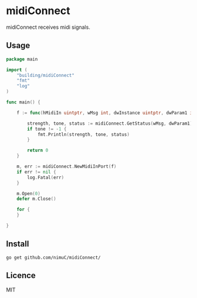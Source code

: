 midiConnect
====

midiConnect receives midi signals.

## Usage
```go
package main

import (
	"building/midiConnect"
	"fmt"
	"log"
)

func main() {

	f := func(hMidiIn uintptr, wMsg int, dwInstance uintptr, dwParam1 int, dwParam2 int) uintptr {

		strength, tone, status := midiConnect.GetStatus(wMsg, dwParam1)
		if tone != -1 {
			fmt.Println(strength, tone, status)
		}

		return 0
	}

	m, err := midiConnect.NewMidiInPort(f)
	if err != nil {
		log.Fatal(err)
	}

	m.Open(0)
	defer m.Close()

	for {
	}

}
```

## Install
`go get github.com/nimuC/midiConnect/`

## Licence
MIT
